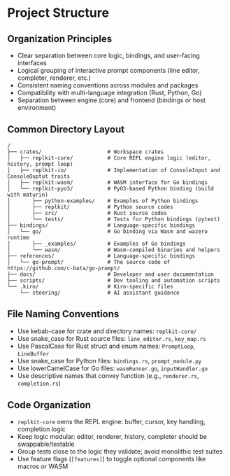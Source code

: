 # Project Structure

## Organization Principles
- Clear separation between core logic, bindings, and user-facing interfaces
- Logical grouping of interactive prompt components (line editor, completer, renderer, etc.)
- Consistent naming conventions across modules and packages
- Compatibility with multi-language integration (Rust, Python, Go)
- Separation between engine (core) and frontend (bindings or host environment)

## Common Directory Layout
```
/
├── crates/                     # Workspace crates
│   ├── replkit-core/           # Core REPL engine logic (editor, history, prompt loop)
│   ├── replkit-io/             # Implementation of ConsoleInput and ConsoleOuptut traits
│   ├── replkit-wasm/           # WASM interface for Go bindings
│   └── replkit-pyo3/           # PyO3-based Python binding (build with maturin)
│       ├── python-examples/    # Examples of Python bindings
│       ├── replkit/            # Python source codes
│       ├── src/                # Rust source codes
│       └── tests/              # Tests for Python bindings (pytest)
├── bindings/                   # Language-specific bindings
│   └── go/                     # Go binding via Wasm and wazero runtime
│       ├── _examples/          # Examples of Go bindings
│       └── wasm/               # Wasm-compiled binaries and helpers
├── references/                 # Language-specific bindings
│   └── go-prompt/              # The source code of https://github.com/c-bata/go-prompt/
├── docs/                       # Developer and user documentation
├── scripts/                    # Dev tooling and automation scripts
└── .kiro/                      # Kiro-specific files
    └── steering/               # AI assistant guidance
```

## File Naming Conventions
- Use kebab-case for crate and directory names: `replkit-core/`
- Use snake_case for Rust source files: `line_editor.rs`, `key_map.rs`
- Use PascalCase for Rust struct and enum names: `PromptLoop`, `LineBuffer`
- Use snake_case for Python files: `bindings.rs`, `prompt_module.py`
- Use lowerCamelCase for Go files: `wasmRunner.go`, `inputHandler.go`
- Use descriptive names that convey function (e.g., `renderer.rs`, `completion.rs`)

## Code Organization
- `replkit-core` owns the REPL engine: buffer, cursor, key handling, completion logic
- Keep logic modular: editor, renderer, history, completer should be swappable/testable
- Group tests close to the logic they validate; avoid monolithic test suites
- Use feature flags (`[features]`) to toggle optional components like macros or WASM
